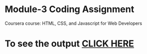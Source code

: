 

# Module-3 Coding Assignment

Coursera course: HTML, CSS, and Javascript for Web Developers

# To see the output [CLICK HERE](https://pashaasif30.github.io/coursera_assignments//module-3/index.html)

